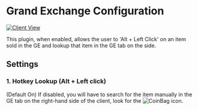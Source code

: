 # Grand Exchange Configuration

[![Client View](https://thumbs.gfycat.com/UnfoldedAgonizingAmericankestrel-size_restricted.gif)](https://gfycat.com/UnfoldedAgonizingAmericankestrel)

This plugin, when enabled, allows the user to 'Alt + Left Click' on an item sold in the GE and lookup that item in the GE tab on the side.

## Settings

### 1. Hotkey Lookup (Alt + Left click)

(Default On) If disabled, you will have to search for the item manually in the GE tab on the right-hand side of the client, look for the ![CoinBag](https://i.imgur.com/W7xX2av.png) icon.

